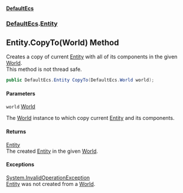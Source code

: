 #### [DefaultEcs](DefaultEcs.md 'DefaultEcs')
### [DefaultEcs](DefaultEcs.md#DefaultEcs 'DefaultEcs').[Entity](Entity.md 'DefaultEcs.Entity')

## Entity.CopyTo(World) Method

Creates a copy of current [Entity](Entity.md 'DefaultEcs.Entity') with all of its components in the given [World](World.md 'DefaultEcs.World').  
This method is not thread safe.

```csharp
public DefaultEcs.Entity CopyTo(DefaultEcs.World world);
```
#### Parameters

<a name='DefaultEcs.Entity.CopyTo(DefaultEcs.World).world'></a>

`world` [World](World.md 'DefaultEcs.World')

The [World](World.md 'DefaultEcs.World') instance to which copy current [Entity](Entity.md 'DefaultEcs.Entity') and its components.

#### Returns
[Entity](Entity.md 'DefaultEcs.Entity')  
The created [Entity](Entity.md 'DefaultEcs.Entity') in the given [World](World.md 'DefaultEcs.World').

#### Exceptions

[System.InvalidOperationException](https://docs.microsoft.com/en-us/dotnet/api/System.InvalidOperationException 'System.InvalidOperationException')  
[Entity](Entity.md 'DefaultEcs.Entity') was not created from a [World](World.md 'DefaultEcs.World').